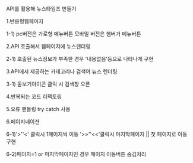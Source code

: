 API를 활용해 뉴스타임즈 만들기

1.반응형웹페이지

1-1) pc버전은 가로형 메뉴버튼 모바일 버전은 햄버거 메뉴버튼

2.API 호출해서 웹페이지에 뉴스렌더링

2-1) 호출된 뉴스정보가 부족한 경우 '내용없음'등으로 나타나게 구현

3.API에서 제공하는 카테고리나 검색어 뉴스 렌더링

3-1) 돋보기아이콘 클릭 시 검색창 오픈

4.반복되는 코드 리팩토링

5.오류 핸들링 try catch 사용

6.페이지네이션

6-1)'>''<' 클릭시 1페이지씩 이동 '>>''<<'클릭시 마지막페이지 || 첫 페이지로 이동 구현

6-2)페이지=1 or 마지막페이지인 경우 페이지 이동버튼 숨김처리
